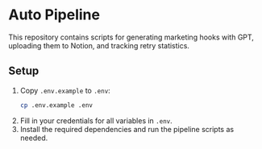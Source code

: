# Auto Pipeline

This repository contains scripts for generating marketing hooks with GPT, uploading them to Notion, and tracking retry statistics.

## Setup

1. Copy `.env.example` to `.env`:
   ```bash
   cp .env.example .env
   ```
2. Fill in your credentials for all variables in `.env`.
3. Install the required dependencies and run the pipeline scripts as needed.

